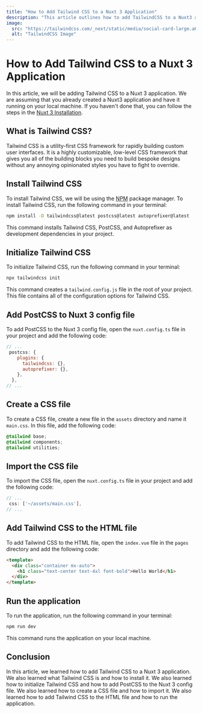 ```yaml
---
title: "How to Add Tailwind CSS to a Nuxt 3 Application"
description: "This article outlines how to add TailwindCSS to a Nuxt3 application"
image:
  src: "https://tailwindcss.com/_next/static/media/social-card-large.a6e71726.jpg"
  alt: "TailwindCSS Image"
---
```


# How to Add Tailwind CSS to a Nuxt 3 Application

In this article, we will be adding Tailwind CSS to a Nuxt 3 application. We are assuming that you already created a Nuxt3 application and have it running on your local machine. If you haven't done that, you can follow the steps in the [Nuxt 3 Installation](https://nuxt.com/docs/getting-started/installation).

## What is Tailwind CSS?

Tailwind CSS is a utility-first CSS framework for rapidly building custom user interfaces. It is a highly customizable, low-level CSS framework that gives you all of the building blocks you need to build bespoke designs without any annoying opinionated styles you have to fight to override.

## Install Tailwind CSS

To install Tailwind CSS, we will be using the [NPM](https://www.npmjs.com/) package manager. To install Tailwind CSS, run the following command in your terminal:

```bash
npm install -D tailwindcss@latest postcss@latest autoprefixer@latest
```

This command installs Tailwind CSS, PostCSS, and Autoprefixer as development dependencies in your project.

## Initialize Tailwind CSS

To initialize Tailwind CSS, run the following command in your terminal:

```bash
npx tailwindcss init
```

This command creates a `tailwind.config.js` file in the root of your project. This file contains all of the configuration options for Tailwind CSS.

## Add PostCSS to Nuxt 3 config file

To add PostCSS to the Nuxt 3 config file, open the `nuxt.config.ts` file in your project and add the following code:

```js
// ...
 postcss: {
    plugins: {
      tailwindcss: {},
      autoprefixer: {},
    },
  },
// ...
```

## Create a CSS file

To create a CSS file, create a new file in the `assets` directory and name it `main.css`. In this file, add the following code:

```css
@tailwind base;
@tailwind components;
@tailwind utilities;
```

## Import the CSS file

To import the CSS file, open the `nuxt.config.ts` file in your project and add the following code:

```js
// ...
 css: ['~/assets/main.css'],
// ...
```

## Add Tailwind CSS to the HTML file

To add Tailwind CSS to the HTML file, open the `index.vue` file in the `pages` directory and add the following code:

```html
<template>
  <div class="container mx-auto">
    <h1 class="text-center text-4xl font-bold">Hello World</h1>
  </div>
</template>
```

## Run the application

To run the application, run the following command in your terminal:

```bash
npm run dev
```

This command runs the application on your local machine.

## Conclusion

In this article, we learned how to add Tailwind CSS to a Nuxt 3 application. We also learned what Tailwind CSS is and how to install it. We also learned how to initialize Tailwind CSS and how to add PostCSS to the Nuxt 3 config file. We also learned how to create a CSS file and how to import it. We also learned how to add Tailwind CSS to the HTML file and how to run the application.
